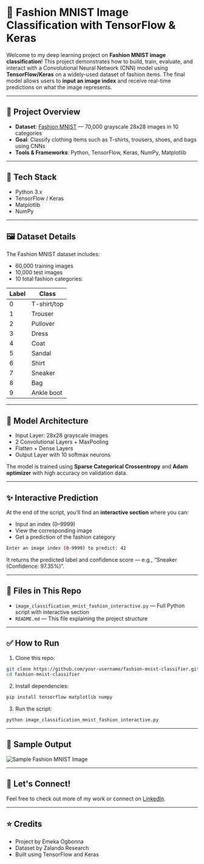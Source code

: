 
# 🧠 Fashion MNIST Image Classification with TensorFlow & Keras

Welcome to my deep learning project on **Fashion MNIST image classification**! This project demonstrates how to build, train, evaluate, and interact with a Convolutional Neural Network (CNN) model using **TensorFlow/Keras** on a widely-used dataset of fashion items. The final model allows users to **input an image index** and receive real-time predictions on what the image represents.

---

## 🚀 Project Overview

- **Dataset**: [Fashion MNIST](https://github.com/zalandoresearch/fashion-mnist) — 70,000 grayscale 28x28 images in 10 categories
- **Goal**: Classify clothing items such as T-shirts, trousers, shoes, and bags using CNNs
- **Tools & Frameworks**: Python, TensorFlow, Keras, NumPy, Matplotlib

---

## 🧰 Tech Stack

- Python 3.x
- TensorFlow / Keras
- Matplotlib
- NumPy

---

## 🖼️ Dataset Details

The Fashion MNIST dataset includes:
- 60,000 training images
- 10,000 test images
- 10 total fashion categories:

| Label | Class        |
|-------|--------------|
| 0     | T-shirt/top  |
| 1     | Trouser      |
| 2     | Pullover     |
| 3     | Dress        |
| 4     | Coat         |
| 5     | Sandal       |
| 6     | Shirt        |
| 7     | Sneaker      |
| 8     | Bag          |
| 9     | Ankle boot   |

---

## 🧠 Model Architecture

- Input Layer: 28x28 grayscale images
- 2 Convolutional Layers + MaxPooling
- Flatten + Dense Layers
- Output Layer with 10 softmax neurons

The model is trained using **Sparse Categorical Crossentropy** and **Adam optimizer** with high accuracy on validation data.

---

## ✨ Interactive Prediction

At the end of the script, you’ll find an **interactive section** where you can:
- Input an index (0–9999)
- View the corresponding image
- Get a prediction of the fashion category

```bash
Enter an image index (0-9999) to predict: 42
```

It returns the predicted label and confidence score — e.g., “Sneaker (Confidence: 97.35%)”.

---

## 📁 Files in This Repo

- `image_classification_mnist_fashion_interactive.py` — Full Python script with interactive section
- `README.md` — This file explaining the project structure

---

## ✅ How to Run

1. Clone this repo:
```bash
git clone https://github.com/your-username/fashion-mnist-classifier.git
cd fashion-mnist-classifier
```

2. Install dependencies:
```bash
pip install tensorflow matplotlib numpy
```

3. Run the script:
```bash
python image_classification_mnist_fashion_interactive.py
```

---

## 📸 Sample Output

![Sample Fashion MNIST Image](https://github.com/zalandoresearch/fashion-mnist/raw/master/doc/img/fashion-mnist-sprite.png)

---

## 🤝 Let's Connect!

Feel free to check out more of my work or connect on [LinkedIn](https://www.linkedin.com/in/emeka-ogbonna-946828225/).

---

## ⭐ Credits
- Project by Emeka Ogbonna
- Dataset by Zalando Research
- Built using TensorFlow and Keras
